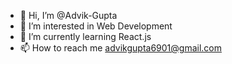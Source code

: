 - 👋 Hi, I’m @Advik-Gupta
- 👀 I’m interested in Web Development
- 🌱 I’m currently learning React.js
- 📫 How to reach me advikgupta6901@gmail.com

<!---
Advik-Gupta/Advik-Gupta is a ✨ special ✨ repository because its `README.md` (this file) appears on your GitHub profile.
You can click the Preview link to take a look at your changes.
--->
